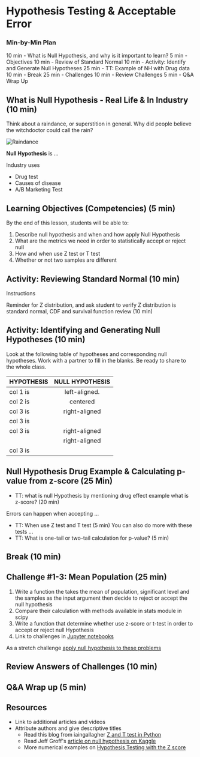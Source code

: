 # Hypothesis Testing & Acceptable Error

### Min-by-Min Plan

10 min - What is Null Hypothesis, and why is it important to learn?
5 min - Objectives
10 min - Review of Standard Normal
10 min - Activity: Identify and Generate Null Hypotheses
25 min - TT: Example of NH with Drug data
10 min - Break 
25 min - Challenges 
10 min - Review Challenges 
5 min - Q&A Wrap Up

## What is Null Hypothesis - Real Life & In Industry (10 min)

Think about a raindance, or superstition in general. Why did people believe the witchdoctor could call the rain?

![Raindance](https://downtrend.com/wp-content/uploads/2015/06/Native-Americans-Gay-Marriage.jpg)

**Null Hypothesis** is ...

Industry uses
* Drug test
* Causes of disease
* A/B Marketing Test


## Learning Objectives (Competencies) (5 min)
By the end of this lesson, students will be able to:
1. Describe null hypothesis and when and how apply Null Hypothesis
2. What are the metrics we need in order to statistically accept or reject null  
3. How and when use Z test or T test
4. Whether or not two samples are different

## Activity: Reviewing Standard Normal (10 min)

Instructions

Reminder for Z distribution, and ask student to verify Z distribution is standard normal, CDF and survival function review (10 min)

## Activity: Identifying and Generating Null Hypotheses (10 min)

Look at the following table of hypotheses and corresponding null hypotheses. Work with a partner to fill in the blanks. Be ready to share to the whole class.

| HYPOTHESIS | NULL HYPOTHESIS |
|----------|:-------------:    |
| col 1 is |  left-aligned.    |
| col 2 is |    centered       |
| col 3 is | right-aligned     |
| col 3 is |      |
| col 3 is | right-aligned     |
|  | right-aligned     |
| col 3 is |      |


## Null Hypothesis Drug Example & Calculating p-value from z-score (25 Min)

- TT: what is null Hypothesis by mentioning drug effect example what is z-score? (20 min)

Errors can happen when accepting ...
- TT: When use Z test and T test (5 min)
You can also do more with these tests ... 
- TT: What is one-tail or two-tail calculation for p-value? (5 min)

## Break (10 min)

## Challenge #1-3: Mean Population (25 min)

1. Write a function the takes the mean of population, significant level and the samples as the input argument then decide to reject or accept the null hypothesis
1. Compare their calculation with methods available in stats module in scipy
1. Write a function that determine whether use z-score or t-test in order to accept or reject null Hypothesis
1. Link to challenges in [Jupyter notebooks](../Notebooks/HypothesisTesting.ipynb)

As a stretch challenge [apply null hypothesis to these problems](https://docs.google.com/document/d/1ITryiXU_VoyBvtZY4deehk4PmlieSlF7rSNc8sBU3Sw/edit)

## Review Answers of Challenges (10 min)

## Q&A Wrap up (5 min)

## Resources
- Link to additional articles and videos
- Attribute authors and give descriptive titles
  -  Read this blog from iaingallagher [Z and T test in Python](http://iaingallagher.tumblr.com/post/50980987285/t-tests-in-python)
  - Read Jeff Groff's [article on null hypothesis on Kaggle](https://www.kaggle.com/jgroff/unit-3-hypothesis-testing)
  - More numerical examples on [Hypothesis Testing with the Z score](http://jukebox.esc13.net/untdeveloper/RM/Stats_Module_4/mobile_pages/Stats_Module_48.html)

